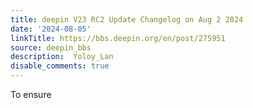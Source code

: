 ```yaml
---
title: deepin V23 RC2 Update Changelog on Aug 2 2024
date: '2024-08-05'
linkTitle: https://bbs.deepin.org/en/post/275951
source: deepin_bbs
description:  Yoloy_Lan 
disable_comments: true
---
```

To ensure 
